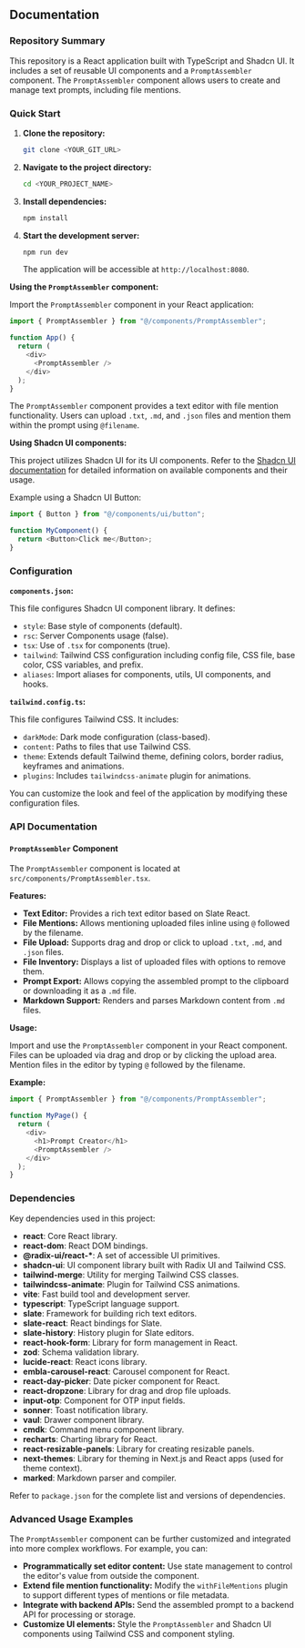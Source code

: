 ## Documentation

### Repository Summary

This repository is a React application built with TypeScript and Shadcn UI.
It includes a set of reusable UI components and a `PromptAssembler` component.
The `PromptAssembler` component allows users to create and manage text prompts, including file mentions.

### Quick Start

1.  **Clone the repository:**
    ```bash
    git clone <YOUR_GIT_URL>
    ```
2.  **Navigate to the project directory:**
    ```bash
    cd <YOUR_PROJECT_NAME>
    ```
3.  **Install dependencies:**
    ```bash
    npm install
    ```
4.  **Start the development server:**
    ```bash
    npm run dev
    ```
    The application will be accessible at `http://localhost:8080`.

**Using the `PromptAssembler` component:**

Import the `PromptAssembler` component in your React application:

```typescript jsx
import { PromptAssembler } from "@/components/PromptAssembler";

function App() {
  return (
    <div>
      <PromptAssembler />
    </div>
  );
}
```

The `PromptAssembler` component provides a text editor with file mention functionality.
Users can upload `.txt`, `.md`, and `.json` files and mention them within the prompt using `@filename`.

**Using Shadcn UI components:**

This project utilizes Shadcn UI for its UI components.
Refer to the [Shadcn UI documentation](https://ui.shadcn.com/docs) for detailed information on available components and their usage.

Example using a Shadcn UI Button:

```typescript jsx
import { Button } from "@/components/ui/button";

function MyComponent() {
  return <Button>Click me</Button>;
}
```

### Configuration

**`components.json`:**

This file configures Shadcn UI component library.
It defines:

-   `style`: Base style of components (default).
-   `rsc`:  Server Components usage (false).
-   `tsx`:  Use of `.tsx` for components (true).
-   `tailwind`: Tailwind CSS configuration including config file, CSS file, base color, CSS variables, and prefix.
-   `aliases`:  Import aliases for components, utils, UI components, and hooks.

**`tailwind.config.ts`:**

This file configures Tailwind CSS.
It includes:

-   `darkMode`: Dark mode configuration (class-based).
-   `content`: Paths to files that use Tailwind CSS.
-   `theme`:  Extends default Tailwind theme, defining colors, border radius, keyframes and animations.
-   `plugins`: Includes `tailwindcss-animate` plugin for animations.

You can customize the look and feel of the application by modifying these configuration files.

### API Documentation

#### `PromptAssembler` Component

The `PromptAssembler` component is located at `src/components/PromptAssembler.tsx`.

**Features:**

-   **Text Editor:**  Provides a rich text editor based on Slate React.
-   **File Mentions:** Allows mentioning uploaded files inline using `@` followed by the filename.
-   **File Upload:** Supports drag and drop or click to upload `.txt`, `.md`, and `.json` files.
-   **File Inventory:** Displays a list of uploaded files with options to remove them.
-   **Prompt Export:**  Allows copying the assembled prompt to the clipboard or downloading it as a `.md` file.
-   **Markdown Support:**  Renders and parses Markdown content from `.md` files.

**Usage:**

Import and use the `PromptAssembler` component in your React component.  Files can be uploaded via drag and drop or by clicking the upload area.  Mention files in the editor by typing `@` followed by the filename.

**Example:**

```typescript jsx
import { PromptAssembler } from "@/components/PromptAssembler";

function MyPage() {
  return (
    <div>
      <h1>Prompt Creator</h1>
      <PromptAssembler />
    </div>
  );
}
```

### Dependencies

Key dependencies used in this project:

-   **react**: Core React library.
-   **react-dom**:  React DOM bindings.
-   **@radix-ui/react-\***:  A set of accessible UI primitives.
-   **shadcn-ui**:  UI component library built with Radix UI and Tailwind CSS.
-   **tailwind-merge**:  Utility for merging Tailwind CSS classes.
-   **tailwindcss-animate**:  Plugin for Tailwind CSS animations.
-   **vite**:  Fast build tool and development server.
-   **typescript**:  TypeScript language support.
-   **slate**:  Framework for building rich text editors.
-   **slate-react**:  React bindings for Slate.
-   **slate-history**: History plugin for Slate editors.
-   **react-hook-form**:  Library for form management in React.
-   **zod**:  Schema validation library.
-   **lucide-react**:  React icons library.
-   **embla-carousel-react**:  Carousel component for React.
-   **react-day-picker**:  Date picker component for React.
-   **react-dropzone**:  Library for drag and drop file uploads.
-   **input-otp**:  Component for OTP input fields.
-   **sonner**:  Toast notification library.
-   **vaul**: Drawer component library.
-   **cmdk**: Command menu component library.
-   **recharts**: Charting library for React.
-   **react-resizable-panels**:  Library for creating resizable panels.
-   **next-themes**:  Library for theming in Next.js and React apps (used for theme context).
-   **marked**:  Markdown parser and compiler.

Refer to `package.json` for the complete list and versions of dependencies.

### Advanced Usage Examples

The `PromptAssembler` component can be further customized and integrated into more complex workflows. For example, you can:

-   **Programmatically set editor content:** Use state management to control the editor's value from outside the component.
-   **Extend file mention functionality:**  Modify the `withFileMentions` plugin to support different types of mentions or file metadata.
-   **Integrate with backend APIs:**  Send the assembled prompt to a backend API for processing or storage.
-   **Customize UI elements:** Style the `PromptAssembler` and Shadcn UI components using Tailwind CSS and component styling.
